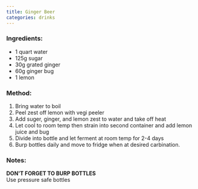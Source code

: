```yaml
---
title: Ginger Beer
categories: drinks
---
```


### Ingredients: ###
- 1 quart water
- 125g sugar
- 30g grated ginger
- 60g ginger bug
- 1 lemon

### Method: ###
1. Bring water to boil
2. Peel zest off lemon with vegi peeler
3. Add suger, ginger, and lemon zest to water and take off heat
4. Let cool to room temp then strain into second container and add lemon juice and bug
5. Divide into bottle and let ferment at room temp for 2-4 days
6. Burp bottles daily and move to fridge when at desired carbination.

### Notes: ###
**DON'T FORGET TO BURP BOTTLES**  
Use pressure safe bottles
